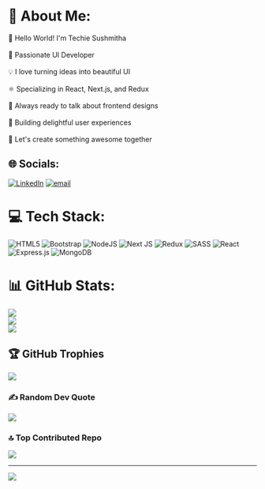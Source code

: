 # 💫 About Me:
👋 Hello World! I'm Techie Sushmitha<br><br>🎨 Passionate UI Developer<br><br>💡 I love turning ideas into beautiful UI<br><br>⚛️ Specializing in React, Next.js, and Redux<br><br>💬 Always ready to talk about frontend designs<br><br>🌲 Building delightful user experiences<br><br>🤝 Let's create something awesome together<br>


## 🌐 Socials:
[![LinkedIn](https://img.shields.io/badge/LinkedIn-%230077B5.svg?logo=linkedin&logoColor=white)](https://linkedin.com/in/https://www.linkedin.com/in/sushmithabalu24) [![email](https://img.shields.io/badge/Email-D14836?logo=gmail&logoColor=white)](mailto:sushmi1024@gmail.com) 

# 💻 Tech Stack:
![HTML5](https://img.shields.io/badge/html5-%23E34F26.svg?style=for-the-badge&logo=html5&logoColor=white) ![Bootstrap](https://img.shields.io/badge/bootstrap-%238511FA.svg?style=for-the-badge&logo=bootstrap&logoColor=white) ![NodeJS](https://img.shields.io/badge/node.js-6DA55F?style=for-the-badge&logo=node.js&logoColor=white) ![Next JS](https://img.shields.io/badge/Next-black?style=for-the-badge&logo=next.js&logoColor=white) ![Redux](https://img.shields.io/badge/redux-%23593d88.svg?style=for-the-badge&logo=redux&logoColor=white) ![SASS](https://img.shields.io/badge/SASS-hotpink.svg?style=for-the-badge&logo=SASS&logoColor=white) ![React](https://img.shields.io/badge/react-%2320232a.svg?style=for-the-badge&logo=react&logoColor=%2361DAFB) ![Express.js](https://img.shields.io/badge/express.js-%23404d59.svg?style=for-the-badge&logo=express&logoColor=%2361DAFB) ![MongoDB](https://img.shields.io/badge/MongoDB-%234ea94b.svg?style=for-the-badge&logo=mongodb&logoColor=white)
# 📊 GitHub Stats:
![](https://github-readme-stats.vercel.app/api?username=Sushmitha-B-au50&theme=radical&hide_border=false&include_all_commits=true&count_private=false)<br/>
![](https://nirzak-streak-stats.vercel.app/?user=Sushmitha-B-au50&theme=radical&hide_border=false)<br/>
![](https://github-readme-stats.vercel.app/api/top-langs/?username=Sushmitha-B-au50&theme=radical&hide_border=false&include_all_commits=true&count_private=false&layout=compact)

## 🏆 GitHub Trophies
![](https://github-profile-trophy.vercel.app/?username=Sushmitha-B-au50&theme=radical&no-frame=false&no-bg=false&margin-w=4)

### ✍️ Random Dev Quote
![](https://quotes-github-readme.vercel.app/api?type=horizontal&theme=radical)

### 🔝 Top Contributed Repo
![](https://github-contributor-stats.vercel.app/api?username=Sushmitha-B-au50&limit=5&theme=radical&combine_all_yearly_contributions=true)

---
[![](https://visitcount.itsvg.in/api?id=Sushmitha-B-au50&icon=0&color=0)](https://visitcount.itsvg.in)

<!-- Proudly created with GPRM ( https://gprm.itsvg.in ) -->

